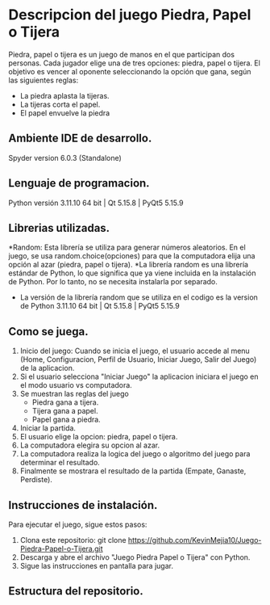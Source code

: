 # Descripcion del juego Piedra, Papel o Tijera

Piedra, papel o tijera es un juego de manos en el que participan dos personas. Cada jugador elige una de tres opciones: piedra, papel o tijera. El objetivo es vencer al oponente seleccionando la opción que gana, según las siguientes reglas:

* La piedra aplasta la tijeras.
* La tijeras corta el papel.
* El papel envuelve la piedra

## Ambiente IDE de desarrollo.
Spyder version 6.0.3 (Standalone)

## Lenguaje de programacion.
Python versión 3.11.10 64 bit | Qt 5.15.8 | PyQt5 5.15.9

## Librerias utilizadas.
*Random: Esta librería se utiliza para generar números aleatorios. En el juego, se usa random.choice(opciones) para que la computadora elija una opción al azar (piedra, papel o tijera). 
*La librería random es una librería estándar de Python, lo que significa que ya viene incluida en la instalación de Python. Por lo tanto, no se necesita instalarla por separado.
* La versión de la librería random que se utiliza en el codigo es la version de Python 3.11.10 64 bit | Qt 5.15.8 | PyQt5 5.15.9

## Como se juega.

1. Inicio del juego: Cuando se inicia el juego, el usuario accede al menu (Home, Configuracion, Perfil de Usuario, Iniciar Juego, Salir del Juego) de la aplicacion.
2. Si el usuario selecciona "Iniciar Juego" la aplicacion iniciara el juego en el modo usuario vs computadora. 
3. Se muestran las reglas del juego
   - Piedra gana a tijera.
   - Tijera gana a papel.
   - Papel gana a piedra.
4. Iniciar la partida.
5. El usuario elige la opcion: piedra, papel o tijera.
6. La computadora elegira su opcion al azar.
7. La computadora realiza la logica del juego o algoritmo del juego para determinar el resultado. 
8. Finalmente se mostrara el resultado de la partida (Empate, Ganaste, Perdiste).


## Instrucciones de instalación. 

Para ejecutar el juego, sigue estos pasos:

1. Clona este repositorio: git clone https://github.com/KevinMejia10/Juego-Piedra-Papel-o-Tijera.git
2. Descarga y abre el archivo "Juego Piedra Papel o Tijera" con Python.  
3. Sigue las instrucciones en pantalla para jugar.

## Estructura del repositorio. 



